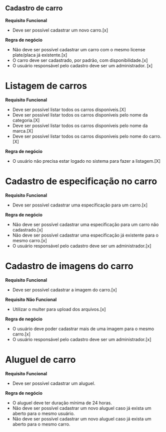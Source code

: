 ## Cadastro de carro

**Requisito Funcional**

- Deve ser possível cadastrar um novo carro.[x]

**Regra de negócio**

- Não deve ser possível cadastrar um carro com o mesmo license plate/placa já existente.[x]
- O carro deve ser cadastrado, por padrão, com disponibilidade.[x]
- O usuário responsável pelo cadastro deve ser um administrador. [x]

# Listagem de carros

**Requisito Funcional**

- Deve ser possível listar todos os carros disponíveis.[X]
- Deve ser possível listar todos os carros disponíveis pelo nome da categoria.[X]
- Deve ser possível listar todos os carros disponíveis pelo nome da marca.[X]
- Deve ser possível listar todos os carros disponíveis pelo nome do carro.[X]

**Regra de negócio**

- O usuário não precisa estar logado no sistema para fazer a listagem.[X]

# Cadastro de especificação no carro

**Requisito Funcional**

- Deve ser possível cadastrar uma especificação para um carro.[x]

**Regra de negócio**

- Não deve ser possível cadastrar uma especificação para um carro não cadastrado.[x]
- Não deve ser possível cadastrar uma especificação já existente para o mesmo carro.[x]
- O usuário responsável pelo cadastro deve ser um administrador.[x]

# Cadastro de imagens do carro

**Requisito Funcional**

- Deve ser possível cadastrar a imagem do carro.[x]

**Requisito Não Funcional**

- Utilizar o multer para upload dos arquivos.[x]

**Regra de negócio**

- O usuário deve poder cadastrar mais de uma imagem para o mesmo carro.[x]
- O usuário responsável pelo cadastro deve ser um administrador.[x]

# Aluguel de carro

**Requisito Funcional**

- Deve ser possível cadastrar um aluguel.

**Regra de negócio**

- O aluguel deve ter duração mínima de 24 horas.
- Não deve ser possível cadastrar um novo aluguel caso já exista um aberto para o mesmo usuário.
- Não deve ser possível cadastrar um novo aluguel caso já exista um aberto para o mesmo carro.
